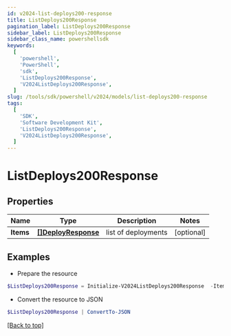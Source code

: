 ```yaml
---
id: v2024-list-deploys200-response
title: ListDeploys200Response
pagination_label: ListDeploys200Response
sidebar_label: ListDeploys200Response
sidebar_class_name: powershellsdk
keywords:
  [
    'powershell',
    'PowerShell',
    'sdk',
    'ListDeploys200Response',
    'V2024ListDeploys200Response',
  ]
slug: /tools/sdk/powershell/v2024/models/list-deploys200-response
tags:
  [
    'SDK',
    'Software Development Kit',
    'ListDeploys200Response',
    'V2024ListDeploys200Response',
  ]
---
```


# ListDeploys200Response

## Properties

| Name | Type | Description | Notes |
| --- | --- | --- | --- |
| **Items** | [**[]DeployResponse**](deploy-response) | list of deployments | [optional] |

## Examples

- Prepare the resource

```powershell
$ListDeploys200Response = Initialize-V2024ListDeploys200Response  -Items null
```

- Convert the resource to JSON

```powershell
$ListDeploys200Response | ConvertTo-JSON
```

[[Back to top]](#)
